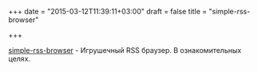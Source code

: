 +++
date = "2015-03-12T11:39:11+03:00"
draft = false
title = "simple-rss-browser"

+++

<p><a href="https://github.com/weberc2/simple-rss-browser">simple-rss-browser</a>&nbsp;- Игрушечный RSS браузер. В ознакомительных целях.</p>

